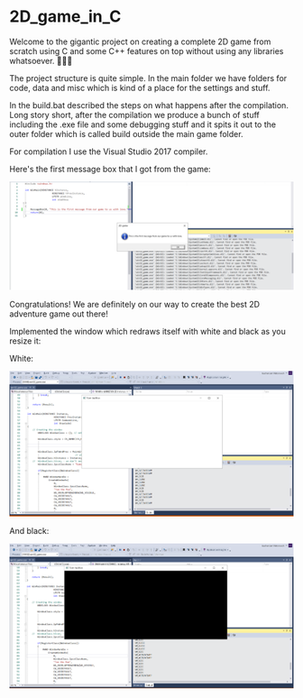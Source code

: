 # 2D_game_in_C

Welcome to the gigantic project on creating a complete 2D game from scratch using C and some C++ features on top without using any libraries whatsoever. 🎉🎉🎉

The project structure is quite simple. In the main folder we have folders for code, data and misc which is kind of a place for the settings and stuff. 

In the build.bat described the steps on what happens after the compilation. Long story short, after the compilation we produce a bunch of stuff including the .exe file and some debugging stuff and it spits it out to the outer folder which is called build outside the main game folder.

For compilation I use the Visual Studio 2017 compiler.

Here's the first message box that I got from the game: 

<img src="data/screenshots/github1.png">

Congratulations! We are definitely on our way to create the best 2D adventure game out there!

Implemented the window which redraws itself with white and black as you resize it:

White:

<img src="data/screenshots/github3.png">

And black:

<img src="data/screenshots/github4.png">

